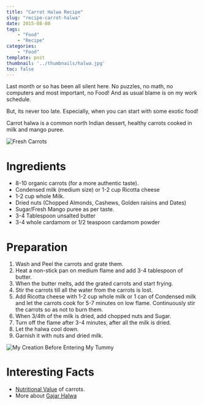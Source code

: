 ```yaml
---
title: "Carrot Halwa Recipe"
slug: "recipe-carrot-halwa"
date: 2015-08-08
tags:
    - "Food"
    - "Recipe"
categories:
    - "Food"
template: post
thumbnail: '../thumbnails/halwa.jpg'
toc: false
---
```


Last month or so has been all silent here. No puzzles, no math, no
computers and most important, no Food! And as usual blame is on my work
schedule.

But, its never too late. Especially, when you can start with some
exotic food!


Carrot halwa is a common north Indian dessert, healthy carrots cooked
in milk and mango puree.

![Fresh Carrots](https://res.cloudinary.com/sadanandsingh/image/upload/v1545501875/project/organic-carrot.jpg)

Ingredients
===========

-   8-10 organic carrots (for a more authentic taste).
-   Condensed milk (medium size) or 1-2 cup Ricotta cheese
-   1-2 cup whole Milk.
-   Dried nuts (Chopped Almonds, Cashews, Golden raisins and Dates)
-   Sugar/Fresh Mango puree as per taste.
-   3-4 Tablespoon unsalted butter
-   3-4 whole cardamom or 1/2 teaspoon cardamom powder

Preparation
===========

1.  Wash and Peel the carrots and grate them.
2.  Heat a non-stick pan on medium flame and add 3-4 tablespoon of
    butter.
3.  When the butter melts, add the grated carrots and start frying.
4.  Stir the carrots till all the water from the carrots is lost.
5.  Add Ricotta cheese with 1-2 cup whole milk or 1 can of Condensed
    milk and let the carrots cook for 5-7 minutes on low flame.
    Continuously stir the carrots so as not to burn them.
6.  When 3/4th of the milk is dried, add chopped nuts and Sugar.
7.  Turn off the flame after 3-4 minutes, after all the milk is dried.
8.  Let the halwa cool down.
9.  Garnish it with nuts and dried milk.

![My Creation Before Entering My Tummy](https://res.cloudinary.com/sadanandsingh/image/upload/v1545501946/project/carrot-halwa.jpg)

Interesting Facts
=================

-   [Nutritional Value](https://www.nutrition-and-you.com/carrots.html)
    of carrots.
-   More about [Gajar Halwa](https://en.wikipedia.org/wiki/Gajar_Ka_Halwa)
